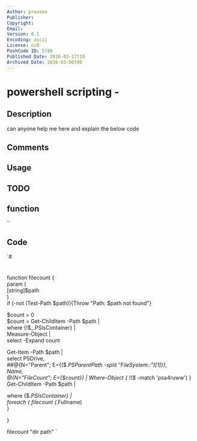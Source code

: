 ```yaml
---
Author: praveen
Publisher: 
Copyright: 
Email: 
Version: 0.1
Encoding: ascii
License: cc0
PoshCode ID: 5789
Published Date: 2016-03-17t10
Archived Date: 2016-03-06t00
---
```


# powershell scripting - 

## Description

can anyone help me here and explain the below code

## Comments



## Usage



## TODO



## function

``

## Code

`#
 #
 function filecount {            
 param (            
  [string]$path            
 )            
  if (-not (Test-Path $path)){Throw "Path: $path not found"}            
              
  $count = 0            
  $count = Get-ChildItem -Path $path |             
           where {!$_.PSIsContainer} |             
           Measure-Object |            
           select -Expand count            
                       
  Get-Item -Path $path |           
  select PSDrive,             
  ##@{N="Parent"; E={($_.PSParentPath -split "FileSystem::")[1]}},            
  Name,            
  @{N="FileCount"; E={$count}} | Where-Object { !($_ -match 'psa4ruww') }
  Get-ChildItem -Path $path | 
             
  where {$_.PSIsContainer} |             
  foreach {
    filecount $($_.Fullname)            
  }            
             
 }             
             
 filecount "dir path"
`

